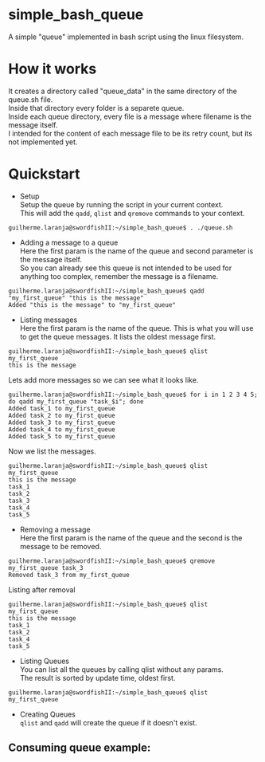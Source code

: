 # simple_bash_queue
A simple "queue" implemented in bash script using the linux filesystem.

# How it works

It creates a directory called "queue_data" in the same directory of the queue.sh file.  
Inside that directory every folder is a separete queue.  
Inside each queue directory, every file is a message where filename is the message itself.  
I intended for the content of each message file to be its retry count, but its not implemented yet.  

# Quickstart

- Setup  
Setup the queue by running the script in your current context.  
This will add the `qadd`, `qlist` and `qremove` commands to your context.  
```
guilherme.laranja@swordfishII:~/simple_bash_queue$ . ./queue.sh
```

- Adding a message to a queue  
Here the first param is the name of the queue and second parameter is the message itself.  
So you can already see this queue is not intended to be used for anything too complex, remember the message is a filename.  
```
guilherme.laranja@swordfishII:~/simple_bash_queue$ qadd "my_first_queue" "this is the message"
Added "this is the message" to "my_first_queue"
```

- Listing messages  
Here the first param is the name of the queue.
This is what you will use to get the queue messages. It lists the oldest message first.  
```
guilherme.laranja@swordfishII:~/simple_bash_queue$ qlist my_first_queue
this is the message
```

Lets add more messages so we can see what it looks like.  
```
guilherme.laranja@swordfishII:~/simple_bash_queue$ for i in 1 2 3 4 5; do qadd my_first_queue "task_$i"; done
Added task_1 to my_first_queue
Added task_2 to my_first_queue
Added task_3 to my_first_queue
Added task_4 to my_first_queue
Added task_5 to my_first_queue
```

Now we list the messages.  
```
guilherme.laranja@swordfishII:~/simple_bash_queue$ qlist my_first_queue
this is the message
task_1
task_2
task_3
task_4
task_5
```

- Removing a message  
Here the first param is the name of the queue and the second is the message to be removed.  
```
guilherme.laranja@swordfishII:~/simple_bash_queue$ qremove my_first_queue task_3
Removed task_3 from my_first_queue
```

Listing after removal  
```
guilherme.laranja@swordfishII:~/simple_bash_queue$ qlist my_first_queue
this is the message
task_1
task_2
task_4
task_5
```

 - Listing Queues  
You can list all the queues by calling qlist without any params.  
The result is sorted by update time, oldest first.  
```
guilherme.laranja@swordfishII:~/simple_bash_queue$ qlist
my_first_queue
```

 - Creating Queues  
`qlist` and `qadd` will create the queue if it doesn't exist.  


## Consuming queue example:

```
```